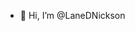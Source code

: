 - 👋 Hi, I’m @LaneDNickson
<!---
LaneDNickson/LaneDNickson is a ✨ special ✨ repository because its `README.md` (this file) appears on your GitHub profile.
You can click the Preview link to take a look at your changes.
--->
